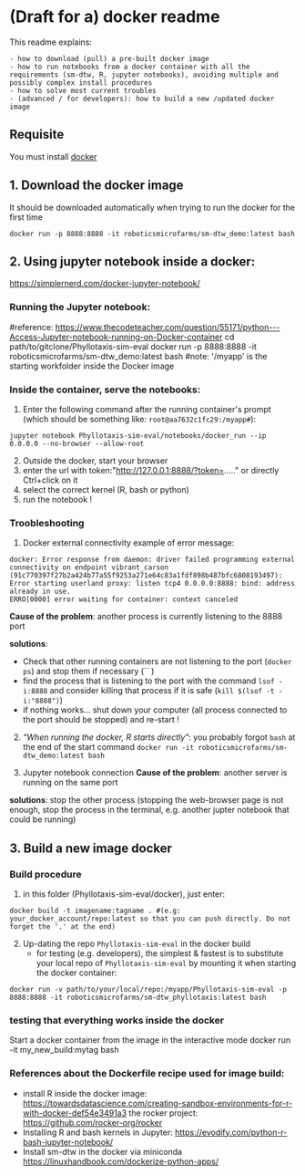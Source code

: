 # (Draft for a) docker readme

This readme explains:

    - how to download (pull) a pre-built docker image
    - how to run notebooks from a docker container with all the requirements (sm-dtw, R, jupyter notebooks), avoiding multiple and possibly complex install procedures
    - how to solve most current troubles
    - (advanced / for developers): how to build a new /updated docker image

## Requisite
You must install [docker](https://docs.docker.com/desktop/#download-and-install)
## 1. Download the docker image
It should be downloaded automatically when trying to run the docker for the first time
```
docker run -p 8888:8888 -it roboticsmicrofarms/sm-dtw_demo:latest bash
```

## 2. Using jupyter notebook inside a docker:
https://simplernerd.com/docker-jupyter-notebook/

### Running the Jupyter notebook:
#reference: https://www.thecodeteacher.com/question/55171/python---Access-Jupyter-notebook-running-on-Docker-container
cd path/to/gitclone/Phyllotaxis-sim-eval
docker run -p 8888:8888 -it roboticsmicrofarms/sm-dtw_demo:latest bash
#note: '/myapp' is the starting workfolder inside the Docker image

### Inside the container, serve the notebooks:
1. Enter the following command after the running container's prompt (which should be something like: `root@aa7632c1fc29:/myapp#`):
```
jupyter notebook Phyllotaxis-sim-eval/notebooks/docker_run --ip 0.0.0.0 --no-browser --allow-root
```
2. Outside the docker, start your browser
3. enter the url with token:"http://127.0.0.1:8888/?token=....." or directly Ctrl+click on it
4. select the correct kernel (R, bash or python)
5. run the notebook !

### Troobleshooting
1. Docker external connectivity
example of error message:
```
docker: Error response from daemon: driver failed programming external connectivity on endpoint vibrant_carson (91c770397f27b2a424b77a55f9253a271e64c83a1fdf898b487bfc6808193497): Error starting userland proxy: listen tcp4 0.0.0.0:8888: bind: address already in use.
ERRO[0000] error waiting for container: context canceled
```

**Cause of the problem**: another process is currently listening to the 8888 port

**solutions**: 
- Check that other running containers are not listening to the port (`docker ps`) and stop them if necessary (`` )
- find the process that is listening to the port with the command `lsof -i:8888` and consider killing that process if it is safe (`kill $(lsof -t -i:"8888")`)
- if nothing works... shut down your computer  (all process connected to the port should be stopped) and re-start !

2. *"When running the docker, R starts directly"*: you probably forgot `bash` at the end of the start command `docker run -it roboticsmicrofarms/sm-dtw_demo:latest bash`

3. Jupyter notebook connection
**Cause of the problem**: another server is running on the same port 

**solutions**: stop the other process (stopping the web-browser page is not enough, stop the process in the terminal, e.g. another jupter notebook that could be running)
## 3. Build a new image docker

### Build procedure
1. in this folder (Phyllotaxis-sim-eval/docker), just enter:
```
docker build -t imagename:tagname . #(e.g: your_docker_account/repo:latest so that you can push directly. Do not forget the '.' at the end)
```
2. Up-dating the repo `Phyllotaxis-sim-eval` in the docker build
   - for testing (e.g. developers), the simplest & fastest is to substitute your local repo of `Phyllotaxis-sim-eval` by mounting it when starting the docker container:
```
docker run -v path/to/your/local/repo:/myapp/Phyllotaxis-sim-eval -p 8888:8888 -it roboticsmicrofarms/sm-dtw_phyllotaxis:latest bash
```
### testing that everything works inside the docker
Start a docker container from the image in the interactive mode
docker run -it my_new_build:mytag bash

### References about the Dockerfile recipe used for image build:

- install R inside the docker image: https://towardsdatascience.com/creating-sandbox-environments-for-r-with-docker-def54e3491a3
the rocker project: https://github.com/rocker-org/rocker
- Installing R and bash kernels in Jupyter:
https://evodify.com/python-r-bash-jupyter-notebook/
- Install sm-dtw in the docker via miniconda
https://linuxhandbook.com/dockerize-python-apps/
